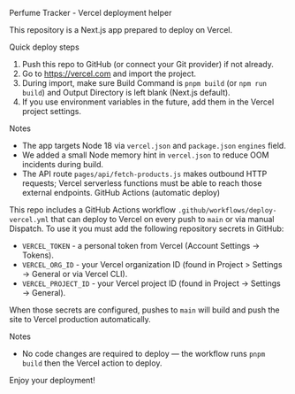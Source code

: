 Perfume Tracker - Vercel deployment helper

This repository is a Next.js app prepared to deploy on Vercel.

Quick deploy steps

1. Push this repo to GitHub (or connect your Git provider) if not already.
2. Go to https://vercel.com and import the project.
3. During import, make sure Build Command is `pnpm build` (or `npm run build`) and Output Directory is left blank (Next.js default).
4. If you use environment variables in the future, add them in the Vercel project settings.

Notes
- The app targets Node 18 via `vercel.json` and `package.json` `engines` field.
- We added a small Node memory hint in `vercel.json` to reduce OOM incidents during build.
- The API route `pages/api/fetch-products.js` makes outbound HTTP requests; Vercel serverless functions must be able to reach those external endpoints.
GitHub Actions (automatic deploy)

This repo includes a GitHub Actions workflow `.github/workflows/deploy-vercel.yml` that can deploy to Vercel on every push to `main` or via manual Dispatch. To use it you must add the following repository secrets in GitHub:

- `VERCEL_TOKEN` - a personal token from Vercel (Account Settings → Tokens).
- `VERCEL_ORG_ID` - your Vercel organization ID (found in Project > Settings → General or via Vercel CLI).
- `VERCEL_PROJECT_ID` - your Vercel project ID (found in Project → Settings → General).

When those secrets are configured, pushes to `main` will build and push the site to Vercel production automatically.

Notes
- No code changes are required to deploy — the workflow runs `pnpm build` then the Vercel action to deploy.

Enjoy your deployment!
